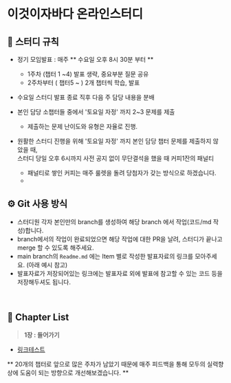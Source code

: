 # 이것이자바다 온라인스터디

## 👀 스터디 규칙
- 정기 모임발표 : 매주 ** 수요일 오후 8시 30분 부터 **
   - 1주차 (챕터 1 ~4) 발표 생략, 중요부분 질문 공유
   - 2주차부터 ( 챕터5 ~ ) 2개 챕터씩 학습, 발표
   
- 수요일 스터디 발표 종료 직후 다음 주 담당 내용을 분배
- 본인 담당 소챕터들 중에서 '토요일 자정' 까지 2~3 문제를 제출
   - 제출하는 문제 난이도와 유형은 자율로 진행.
- 원활한 스터디 진행을 위해 '토요일 자정' 까지 본인 담당 챕터 문제를 제출하지 않았을 때, <br> 스터디 당일 오후 6시까지 사전 공지 없이 무단결석을 했을 때 커피1잔의 패널티
   - 패널티로 쌓인 커피는 매주 룰렛을 돌려 당첨자가 갖는 방식으로 하겠습니다.
   -    
   
## ⚙ Git 사용 방식
- 스터디원 각자 본인만의 branch를 생성하여 해당 branch 에서 작업(코드/md 작성)합니다.
- branch에서의 작업이 완료되었으면 해당 작업에 대한 PR을 날려, 스터디가 끝나고 merge 할 수 있도록 해주세요.
- main branch의 `Readme.md` 에는 Item 별로 작성한 발표자료의 링크를 모아주세요. (아래 예시 참고)
- 발표자료가 저장되어있는 링크에는 발표자료 외에 발표에 참고할 수 있는 코드 등을 저장해두셔도 됩니다.
<br>

## 🔖 Chapter List

> **1장 : 들어가기** <br>
- [링크테스트](https://github.com/poonghyeok/This-is-java-online-study/blob/main/src/chpater01/poonghyeok/ch1_poonghyeok.md)

** 20개의 챕터로 앞으로 많은 주차가 남았기 때문에 매주 피드백을 통해 모두의 실력향상에 도움이 되는 방향으로 개선해보겠습니다. **
